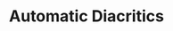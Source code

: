 ---
types: "word"

title: "Automatic Diacritics"

categories: ['']

tags: ['Automatic', 'Diacritics']

arabic: 'التشكيل الآلي'

arexps: []

enwords: ['Automatic Diacritics']

enexps: []

arlexicons: 'ش'

enlexicons: 'A'

authors: ['Ruqayya Roshdy']

translators: ['']

citations: 'العربية والذكاء الاصطناعي'

sources: 'مركز الملك عبدالله بن عبدالعزيز الدولي لخدمة اللغة العربية'

word: "true"

slug: ""
---